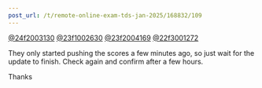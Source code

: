 ```yaml
---
post_url: /t/remote-online-exam-tds-jan-2025/168832/109
---
```

[@24f2003130](/u/24f2003130) [@23f1002630](/u/23f1002630) [@23f2004169](/u/23f2004169) [@22f3001272](/u/22f3001272)

They only started pushing the scores a few minutes ago, so just wait for the update to finish. Check again and confirm after a few hours.

Thanks